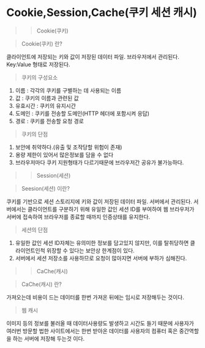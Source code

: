 Cookie,Session,Cache(쿠키 세션 캐시)
=============
>>Cookie(쿠키)


>Cookie(쿠키) 란?

클라이언트에 저장되는 키와 값이 저장된 데이터 파일.
브라우저에서 관리된다.  Key:Value 형태로 저장된다.

>쿠키의 구성요소

1. 이름 : 각각의 쿠키를 구별하는 데 사용되는 이름
2. 값 : 쿠키의 이름과 관련된 값
3. 유효시간 : 쿠키의 유지시간
4. 도메인 : 쿠키를 전송할 도메인(HTTP 헤더에 포함시켜 응답)
5. 경로 : 쿠키를 전송할 요청 경로

>쿠키의 단점

1. 보안에 취약하다.(유출 및 조작당할 위험이 존재)
2. 용량 제한이 있어서 많은정보를 담을 수 없다
3. 브라우저마다 쿠키 지원형태가 다르기때문에 브라우저간 공유가 불가능하다.


>>Session(세션)


>Seesion(세션) 이란?

쿠키를 기반으로 세션 스토리지에 키와 값이 저장된 데이터 파일.
서버에서 관리된다. 서버에서는 클라이언트를 구분하기 위해
유일한 값인 세션 ID를 부여하여 웹 브라우저가 서버에 접속하여 
브라우저를 종료할 때까지 인증상태를 유지한다.

>세션의 단점

1. 유일한 값인 세션 ID자체는 유의미한 정보를 담고있지 않지만,
이를 탈취당하면 클라이언트인척 위장할 수 있다는 보안상 한계점이 있다.
2. 서버에서 세션 저장소를 사용하므로 요청이 많아지면 서버에 부하가 심해진다.


>>CaChe(캐시)

>CaChe(캐시) 란?

가져오는데 비용이 드는 데이터를 한번 가져온 뒤에는 임시로 저장해두는 것이다.

>웹 캐시

이미지 등의 정보를 불러올 때 데이터사용량도 발생하고 시간도 들기 때문에
사용자가 여러번 방문할 법한 사이트에서는 한번 받아온 데이터를
사용자의 컴퓨터 혹은 중간역할을 하는 서버에 저장해 두는것 이다.

